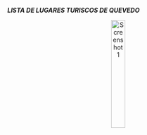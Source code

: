 *****LISTA DE LUGARES TURISCOS DE QUEVEDO*****
<p align="center">
    <!-- Primera imagen al 75% -->
    <img src="https://github.com/user-attachments/assets/bfbd5df4-68ca-4102-a3e1-92d94e3b5bf6" alt="Screenshot 1" width="25%">

</p>


